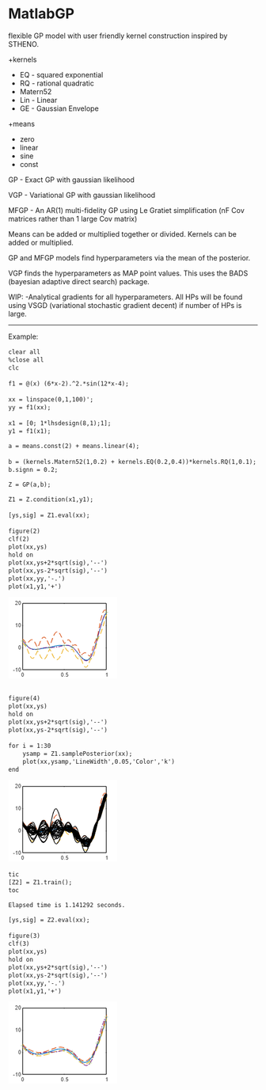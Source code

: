 # MatlabGP
flexible GP model with user friendly kernel construction inspired by STHENO.

+kernels
  - EQ - squared exponential
  - RQ - rational quadratic
  - Matern52
  - Lin - Linear
  - GE - Gaussian Envelope

+means
  - zero
  - linear
  - sine
  - const

GP - Exact GP with gaussian likelihood

VGP - Variational GP with gaussian likelihood

MFGP - An AR(1) multi-fidelity GP using Le Gratiet simplification (nF Cov matrices rather than 1 large Cov matrix)

Means can be added or multiplied together or divided. Kernels can be added or multiplied.

GP and MFGP models find hyperparameters via the mean of the posterior.

VGP finds the hyperparameters as MAP point values. This uses the BADS (bayesian adaptive direct search) package.

WIP:
 -Analytical gradients for all hyperparameters. All HPs will be found using VSGD (variational stochastic gradient decent) if number of HPs is large.

--------------------------------------------------------------------------------------------------------------------------------------------------------
Example:

```matlab:Code
clear all
%close all
clc

f1 = @(x) (6*x-2).^2.*sin(12*x-4);

xx = linspace(0,1,100)';
yy = f1(xx);

x1 = [0; 1*lhsdesign(8,1);1];
y1 = f1(x1);
```

```matlab:Code
a = means.const(2) + means.linear(4);

b = (kernels.Matern52(1,0.2) + kernels.EQ(0.2,0.4))*kernels.RQ(1,0.1);
b.signn = 0.2;
```

```matlab:Code
Z = GP(a,b);
```

```matlab:Code
Z1 = Z.condition(x1,y1);

[ys,sig] = Z1.eval(xx);

figure(2)
clf(2)
plot(xx,ys)
hold on
plot(xx,ys+2*sqrt(sig),'--')
plot(xx,ys-2*sqrt(sig),'--')
plot(xx,yy,'-.')
plot(x1,y1,'+')
```

![figure_0.png](MatlabGP/docs/TestGPClass_images/figure_0.png)

```matlab:Code

```

```matlab:Code
figure(4)
plot(xx,ys)
hold on
plot(xx,ys+2*sqrt(sig),'--')
plot(xx,ys-2*sqrt(sig),'--')

for i = 1:30
    ysamp = Z1.samplePosterior(xx);
    plot(xx,ysamp,'LineWidth',0.05,'Color','k')
end
```

![figure_1.png](MatlabGP/docs/TestGPClass_images/figure_1.png)

```matlab:Code
tic
[Z2] = Z1.train();
toc
```

```text:Output
Elapsed time is 1.141292 seconds.
```

```matlab:Code
[ys,sig] = Z2.eval(xx);

figure(3)
clf(3)
plot(xx,ys)
hold on
plot(xx,ys+2*sqrt(sig),'--')
plot(xx,ys-2*sqrt(sig),'--')
plot(xx,yy,'-.')
plot(x1,y1,'+')
```

![figure_2.png](MatlabGP/docs/TestGPClass_images/figure_2.png)

